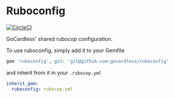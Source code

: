 Ruboconfig
==========

[![CircleCI](https://circleci.com/gh/gocardless/ruboconfig.svg?style=svg)](https://circleci.com/gh/gocardless/ruboconfig)

GoCardless' shared rubocop configuration.

To use ruboconfig, simply add it to your Gemfile
```ruby
gem 'ruboconfig', git: 'git@github.com:gocardless/ruboconfig'
```

and inherit from it in your `.rubocop.yml`
```yaml
inherit_gem:
  ruboconfig: rubocop.yml
```
